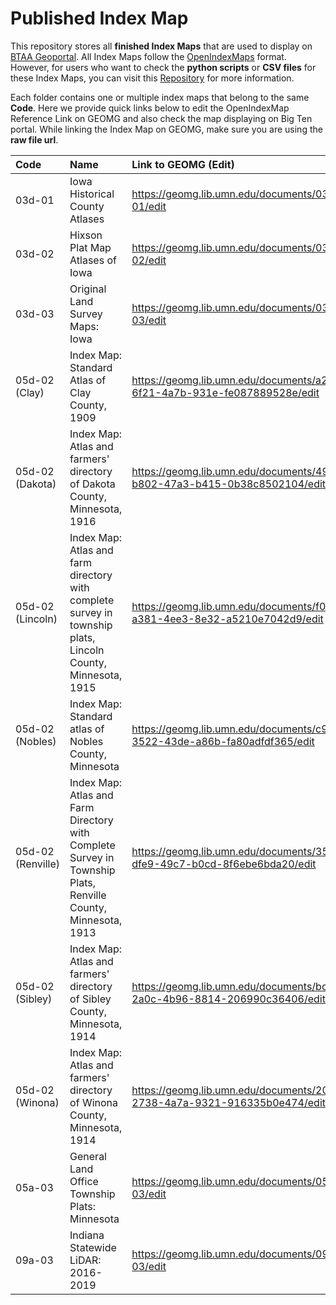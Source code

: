 # Published Index Map
This repository stores all **finished Index Maps** that are used to display on [BTAA Geoportal](https://geo.btaa.org). All Index Maps follow the [OpenIndexMaps](https://openindexmaps.org) format. However, for users who want to check the **python scripts** or **CSV files** for these Index Maps, you can visit this [Repository](https://github.com/geobtaa/create-indexmaps) for more information.


Each folder contains one or multiple index maps that belong to the same **Code**. Here we provide quick links below to edit the OpenIndexMap Reference Link on GEOMG and also check the map displaying on Big Ten portal. While linking the Index Map on GEOMG, make sure you are using the **raw file url**.


| Code              | Name                                                                                                         | Link to GEOMG (Edit)                                                          | Link to Big Ten Portal (Display)                                  |
| :---------------- | :----------------------------------------------------------------------------------------------------------- | :---------------------------------------------------------------------------- | :---------------------------------------------------------------- |
| 03d-01            | Iowa Historical County Atlases                                                                               | https://geomg.lib.umn.edu/documents/03d-01/edit                               | https://geo.btaa.org/catalog/03d-01                               |
| 03d-02            | Hixson Plat Map Atlases of Iowa                                                                              | https://geomg.lib.umn.edu/documents/03d-02/edit                               | https://geo.btaa.org/catalog/03d-02                               |
| 03d-03            | Original Land Survey Maps: Iowa                                                                              | https://geomg.lib.umn.edu/documents/03d-03/edit                               | https://geo.btaa.org/catalog/03d-03                               |
| 05d-02 (Clay)     | Index Map: Standard Atlas of Clay County, 1909                                                               | https://geomg.lib.umn.edu/documents/a24ce86b-6f21-4a7b-931e-fe087889528e/edit | https://geo.btaa.org/catalog/a24ce86b-6f21-4a7b-931e-fe087889528e |
| 05d-02 (Dakota)   | Index Map: Atlas and farmers' directory of Dakota County, Minnesota, 1916                                    | https://geomg.lib.umn.edu/documents/491dd450-b802-47a3-b415-0b38c8502104/edit | https://geo.btaa.org/catalog/491dd450-b802-47a3-b415-0b38c8502104 |
| 05d-02 (Lincoln)  | Index Map: Atlas and farm directory with complete survey in township plats, Lincoln County, Minnesota, 1915  | https://geomg.lib.umn.edu/documents/f05a8d39-a381-4ee3-8e32-a5210e7042d9/edit | https://geo.btaa.org/catalog/f05a8d39-a381-4ee3-8e32-a5210e7042d9 |
| 05d-02 (Nobles)   | Index Map: Standard atlas of Nobles County, Minnesota                                                        | https://geomg.lib.umn.edu/documents/c9a4349a-3522-43de-a86b-fa80adfdf365/edit | https://geo.btaa.org/catalog/c9a4349a-3522-43de-a86b-fa80adfdf365 |
| 05d-02 (Renville) | Index Map: Atlas and Farm Directory with Complete Survey in Township Plats, Renville County, Minnesota, 1913 | https://geomg.lib.umn.edu/documents/354357d1-dfe9-49c7-b0cd-8f6ebe6bda20/edit | https://geo.btaa.org/catalog/354357d1-dfe9-49c7-b0cd-8f6ebe6bda20 |
| 05d-02 (Sibley)   | Index Map: Atlas and farmers' directory of Sibley County, Minnesota, 1914                                    | https://geomg.lib.umn.edu/documents/bdde1535-2a0c-4b96-8814-206990c36406/edit | https://geo.btaa.org/catalog/bdde1535-2a0c-4b96-8814-206990c36406 |
| 05d-02 (Winona)   | Index Map: Atlas and farmers' directory of Winona County, Minnesota, 1914                                    | https://geomg.lib.umn.edu/documents/209450b6-2738-4a7a-9321-916335b0e474/edit | https://geo.btaa.org/catalog/209450b6-2738-4a7a-9321-916335b0e474 |
| 05a-03            | General Land Office Township Plats: Minnesota                                                                | https://geomg.lib.umn.edu/documents/05a-03/edit                               | https://geo.btaa.org/catalog/05a-03                               |
| 09a-03            | Indiana Statewide LiDAR: 2016-2019                                                                           | https://geomg.lib.umn.edu/documents/09a-03/edit                               | https://geo.btaa.org/catalog/09a-03                                                                  |
